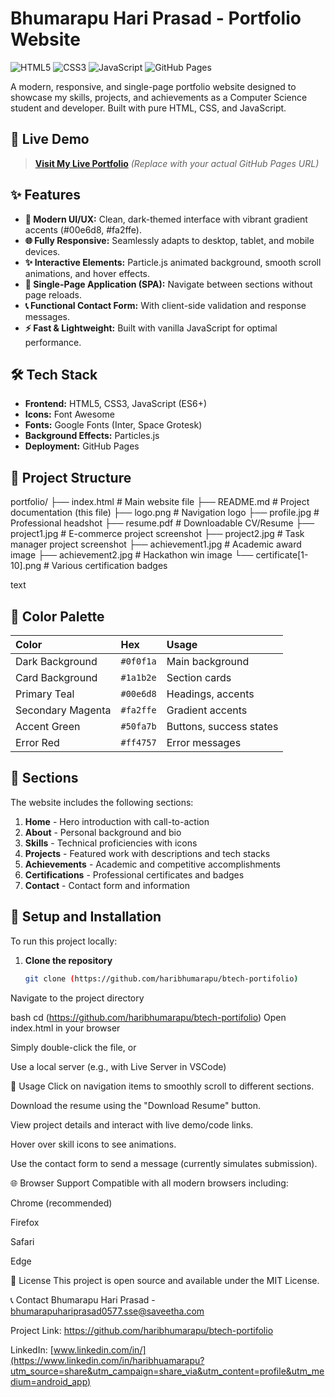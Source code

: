 # Bhumarapu Hari Prasad - Portfolio Website

![HTML5](https://img.shields.io/badge/HTML5-E34F26?style=for-the-badge&logo=html5&logoColor=white)
![CSS3](https://img.shields.io/badge/CSS3-1572B6?style=for-the-badge&logo=css3&logoColor=white)
![JavaScript](https://img.shields.io/badge/JavaScript-F7DF1E?style=for-the-badge&logo=javascript&logoColor=black)
![GitHub Pages](https://img.shields.io/badge/GitHub%20Pages-222222?style=for-the-badge&logo=githubpages&logoColor=white)

A modern, responsive, and single-page portfolio website designed to showcase my skills, projects, and achievements as a Computer Science student and developer. Built with pure HTML, CSS, and JavaScript.

## 🚀 Live Demo

> **[Visit My Live Portfolio](https://your-github-username.github.io)** *(Replace with your actual GitHub Pages URL)*

## ✨ Features

- **🎯 Modern UI/UX:** Clean, dark-themed interface with vibrant gradient accents (#00e6d8, #fa2ffe).
- **🌐 Fully Responsive:** Seamlessly adapts to desktop, tablet, and mobile devices.
- **✨ Interactive Elements:** Particle.js animated background, smooth scroll animations, and hover effects.
- **📱 Single-Page Application (SPA):** Navigate between sections without page reloads.
- **📞 Functional Contact Form:** With client-side validation and response messages.
- **⚡ Fast & Lightweight:** Built with vanilla JavaScript for optimal performance.

## 🛠️ Tech Stack

- **Frontend:** HTML5, CSS3, JavaScript (ES6+)
- **Icons:** Font Awesome
- **Fonts:** Google Fonts (Inter, Space Grotesk)
- **Background Effects:** Particles.js
- **Deployment:** GitHub Pages

## 📁 Project Structure
portfolio/
├── index.html # Main website file
├── README.md # Project documentation (this file)
├── logo.png # Navigation logo
├── profile.jpg # Professional headshot
├── resume.pdf # Downloadable CV/Resume
├── project1.jpg # E-commerce project screenshot
├── project2.jpg # Task manager project screenshot
├── achievement1.jpg # Academic award image
├── achievement2.jpg # Hackathon win image
└── certificate[1-10].png # Various certification badges

text

## 🎨 Color Palette

| Color | Hex | Usage |
| :--- | :--- | :--- |
| Dark Background | `#0f0f1a` | Main background |
| Card Background | `#1a1b2e` | Section cards |
| Primary Teal | `#00e6d8` | Headings, accents |
| Secondary Magenta | `#fa2ffe` | Gradient accents |
| Accent Green | `#50fa7b` | Buttons, success states |
| Error Red | `#ff4757` | Error messages |

## 📄 Sections

The website includes the following sections:
1. **Home** - Hero introduction with call-to-action
2. **About** - Personal background and bio
3. **Skills** - Technical proficiencies with icons
4. **Projects** - Featured work with descriptions and tech stacks
5. **Achievements** - Academic and competitive accomplishments
6. **Certifications** - Professional certificates and badges
7. **Contact** - Contact form and information

## 🔧 Setup and Installation

To run this project locally:

1. **Clone the repository**
   ```bash
   git clone (https://github.com/haribhumarapu/btech-portifolio)
Navigate to the project directory

bash
cd (https://github.com/haribhumarapu/btech-portifolio)
Open index.html in your browser

Simply double-click the file, or

Use a local server (e.g., with Live Server in VSCode)

📜 Usage
Click on navigation items to smoothly scroll to different sections.

Download the resume using the "Download Resume" button.

View project details and interact with live demo/code links.

Hover over skill icons to see animations.

Use the contact form to send a message (currently simulates submission).

🌐 Browser Support
Compatible with all modern browsers including:

Chrome (recommended)

Firefox

Safari

Edge

📝 License
This project is open source and available under the MIT License.

📞 Contact
Bhumarapu Hari Prasad - bhumarapuhariprasad0577.sse@saveetha.com

Project Link: https://github.com/haribhumarapu/btech-portifolio

LinkedIn: [www.linkedin.com/in/](https://www.linkedin.com/in/haribhuamarapu?utm_source=share&utm_campaign=share_via&utm_content=profile&utm_medium=android_app)

